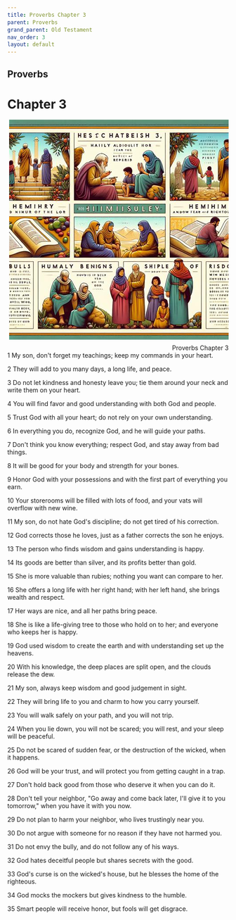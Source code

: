 ```yaml
---
title: Proverbs Chapter 3
parent: Proverbs
grand_parent: Old Testament
nav_order: 3
layout: default
---
```


## Proverbs

# Chapter 3

<div style="clear: both; text-align: right;">
    <img src="/assets/Image/Proverbs/500/3.jpg" alt="Proverbs Chapter 3" class="chapter-image" style="max-width: 100%; height: auto; float: right; margin: 0 0 10px 10px; padding-left: 10%;">
    <figcaption style="font-size: 14px;">Proverbs Chapter 3</figcaption>
</div>
1 My son, don't forget my teachings; keep my commands in your heart.

2 They will add to you many days, a long life, and peace.

3 Do not let kindness and honesty leave you; tie them around your neck and write them on your heart.

4 You will find favor and good understanding with both God and people.

5 Trust God with all your heart; do not rely on your own understanding.

6 In everything you do, recognize God, and he will guide your paths.

7 Don't think you know everything; respect God, and stay away from bad things.

8 It will be good for your body and strength for your bones.

9 Honor God with your possessions and with the first part of everything you earn.

10 Your storerooms will be filled with lots of food, and your vats will overflow with new wine.

11 My son, do not hate God's discipline; do not get tired of his correction.

12 God corrects those he loves, just as a father corrects the son he enjoys.

13 The person who finds wisdom and gains understanding is happy.

14 Its goods are better than silver, and its profits better than gold.

15 She is more valuable than rubies; nothing you want can compare to her.

16 She offers a long life with her right hand; with her left hand, she brings wealth and respect.

17 Her ways are nice, and all her paths bring peace.

18 She is like a life-giving tree to those who hold on to her; and everyone who keeps her is happy.

19 God used wisdom to create the earth and with understanding set up the heavens.

20 With his knowledge, the deep places are split open, and the clouds release the dew.

21 My son, always keep wisdom and good judgement in sight.

22 They will bring life to you and charm to how you carry yourself.

23 You will walk safely on your path, and you will not trip.

24 When you lie down, you will not be scared; you will rest, and your sleep will be peaceful.

25 Do not be scared of sudden fear, or the destruction of the wicked, when it happens.

26 God will be your trust, and will protect you from getting caught in a trap.

27 Don't hold back good from those who deserve it when you can do it.

28 Don't tell your neighbor, "Go away and come back later, I'll give it to you tomorrow," when you have it with you now.

29 Do not plan to harm your neighbor, who lives trustingly near you.

30 Do not argue with someone for no reason if they have not harmed you.

31 Do not envy the bully, and do not follow any of his ways.

32 God hates deceitful people but shares secrets with the good.

33 God's curse is on the wicked's house, but he blesses the home of the righteous.

34 God mocks the mockers but gives kindness to the humble.

35 Smart people will receive honor, but fools will get disgrace.


